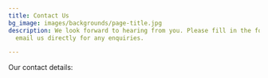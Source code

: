 ```yaml
---
title: Contact Us
bg_image: images/backgrounds/page-title.jpg
description: We look forward to hearing from you. Please fill in the form below or
  email us directly for any enquiries.

---
```

Our contact details: